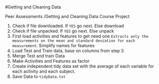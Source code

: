 #Getting and Cleaning Data

Peer Assessments /Getting and Cleaning Data Course Project


1) Check if file downloaded. If `YES` go next. Else download  
2) Check if file unpacked. If `YES` go next. Else unpack  
3) First load  activities and features to get need one `Extracts only the measurements on the mean and standard deviation for each measurement`. Simplify names for features  
4) Load Test and Train data, base on columns from step 3  
5) Merge Test and train Data  
6) Make Activities and Features as factor  
7) Create independent tidy data set with the average of each variable for each activity and each subject.  
8) Save Data to `tidyData.txt`  

